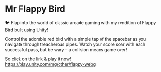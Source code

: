 # Mr Flappy Bird
 🐦 Flap into the world of classic arcade gaming with my rendition of Flappy Bird built using Unity!
 
Control the adorable red bird with a simple tap of the spacebar as you navigate through treacherous pipes. Watch your score soar with each successful pass, but be wary – a collision means game over!

So click on the link & play it now!  
https://play.unity.com/mg/other/flappy-webg 
